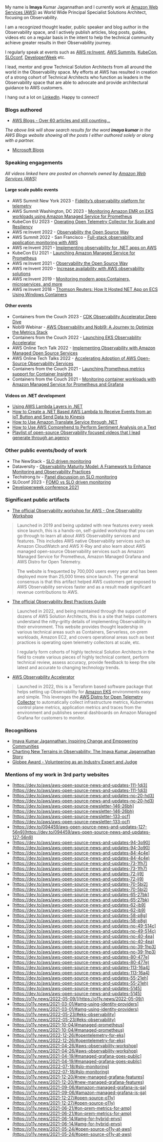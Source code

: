 ---
---

My name is **Imaya** Kumar Jagannathan and I currently work at [Amazon Web Services (AWS)](https://aws.amazon.com/) as World Wide Principal Specialist Solutions Architect, focusing on Observability. 

I am a recognized thought leader, public speaker and blog author in the Observability space, and I actively publish articles, blog posts, guides, videos etc on a regular basis in the intent to help the technical community achieve greater results in their Observability journey.

I regularly speak at events such as [AWS re:Invent](https://reinvent.awsevents.com/), [AWS Summits](https://aws.amazon.com/events/summits/), [KubeCon](https://aws.amazon.com/eks/container_day/), [SLOconf](https://www.sloconf.com/speakers#imaya-kumar-jagannathan), [DeveloperWeek](https://hopin.com/events/developerweek-global-cloud-2021#speakers) etc.

I lead, mentor and grow Technical Solution Architects from all around the world in the Observability space. My efforts at AWS has resulted in creation of a strong cohort of Technical Architects who function as leaders in the Observability space that are able to advocate and provide architectural guidance to AWS customers.

I hang out a lot on [LinkedIn](https://www.linkedin.com/in/imaya/). Happy to connect!

### Blogs authored
* [AWS Blogs - Over 60 articles and still counting...](https://aws.amazon.com/search/?searchQuery=imaya+kumar)

_The above link will show search results for the word **_imaya kumar_** in the AWS Blogs website showing all the posts I either authored solely or along with a partner._

* [Microsoft Blogs](https://learn.microsoft.com/en-us/archive/blogs/imayak/)

### Speaking engagements
_All videos linked here are posted on channels owned by [Amazon Web Services (AWS)](https://aws.amazon.com/)_

#### Large scale public events
* AWS Summit New York 2023 - [Fidelity’s observability platform for telemetry](https://www.linkedin.com/posts/imaya_fidelity-aws-observability-activity-7090013116192751616-NecF)
* AWS Summit Washington, DC 2023 - [Monitoring Amazon EMR on EKS workloads using Amazon Managed Service for Prometheus](https://youtu.be/pVTjCTXwk2I?t=6122)
* KubeCon EU 2023 - [Operating Open Telemetry Collector for Scale and Resiliency](https://youtu.be/LGD52z0LxAA?t=18048)
* AWS re:Invent 2022 - [Observability the Open Source Way](https://www.youtube.com/watch?v=2IJPpdp9xU0&t=591s&pp=ygUYYXdzIHJlaW52ZW50IGltYXlhIGt1bWFy)
* AWS Summit 2022 - San Francisco - [Full-stack observability and application monitoring with AWS](https://www.youtube.com/watch?v=or7uFFyHIX0)
* AWS re:Invent 2021 - [Implementing observability for .NET apps on AWS](https://www.youtube.com/watch?v=GSHtAn5pTO8)
* KubeCon EU 2021 - [Launching Amazon Managed Service for Prometheus](https://www.youtube.com/watch?v=MZ-4HzOC_ac&t=25191s)
* AWS re:Invent 2021 - [Observability the Open Source Way](https://www.youtube.com/watch?v=iyHzC6DhRVw&t=1618s)
*  AWS re:Invent 2020 - [Increase availability with AWS observability solutions](https://www.youtube.com/watch?v=_d_9xCfVBTM)
* AWS re:Invent 2019 - [Monitoring modern apps:Containers, microservices, and more](https://d1.awsstatic.com/events/reinvent/2019/REPEAT_3_Monitoring_modern_apps_Containers,_microservices,_and_more_MGT308-R3.pdf)
* AWS re:Invent 2018 - [Thomson Reuters: How It Hosted NET App on ECS Using Windows Containers](https://www.youtube.com/watch?v=75p2ete1Cqo)

#### Other events
* Containers from the Couch 2023 - [CDK Observability Accelerator Deep Dive](https://youtu.be/F6V4vscvOeY?t=114)
* Nobl9 Webinar - [AWS Observability and Nobl9: A Journey to Optimize the Metrics Stack](https://www.youtube.com/watch?v=gTXACKl4GiI)
* Containers from the Couch 2022 - [Launching EKS Observability Accelerator](https://youtu.be/7jMtbCDOIqw?t=854)
* AWS Online Tech Talk 2022 - [Implementing Observability with Amazon Managed Open Source Services](https://www.youtube.com/watch?v=YlupF_OAGIg)
* AWS Online Tech Talks 2022 - [Accelerating Adoption of AWS Open-Source Observability Services](https://www.youtube.com/watch?v=FXBZUtrld3k&t=1285s)
* Containers from the Couch 2021 - [Launching Prometheus metrics support for Container Insights](https://youtu.be/KZVemZLExnw?t=1050)
* Containers from the Couch 2021 - [Monitoring container workloads with Amazon Managed Service for Prometheus and Grafana](https://www.youtube.com/watch?v=Bh71xBQe92I&t=1575s)

#### Videos on .NET development
* [Using AWS Lambda Layers in .NET](https://www.youtube.com/watch?v=EF1NES9BX8c)
* [How to Create a .NET Based AWS Lambda to Receive Events from an IoT Button and Send Data to Kinesis](https://www.youtube.com/watch?v=-6k-TFV3M8o)
* [How to Use Amazon Translate Service through .NET](https://www.youtube.com/watch?v=yBmxRdB--4Q)
* [How to Use AWS Comprehend to Perform Sentiment Analysis on a Text](https://www.youtube.com/watch?v=Q1RWpB2juKI)
* [Playlist of open-source Observability focused videos that I lead generate through an agency](https://www.youtube.com/playlist?list=PLhr1KZpdzukfPLDAQcxjPETw3IgDFXfre)

### Other public events/body of work
* The NewStack - [SLO driven monitoring](https://thenewstack.io/no-more-fomo-efficiency-in-slo-driven-monitoring/)
* Dataversity - [Observability Maturity Model: A Framework to Enhance Monitoring and Observability Practices](https://www.dataversity.net/observability-maturity-model-a-framework-to-enhance-monitoring-and-observability-practices/)
* Techstrong.tv - [Panel discussion on SLO monitoring](https://techstrong.tv/videos/interviews/sloconf-kit-merker-nobl9)
* SLOconf 2023 - [FOMO vs SLO driven monitoring](https://www.youtube.com/watch?v=Yq3A85qHtnc)
* [Developerweek conference 2021](https://hopin.com/events/developerweek-global-cloud-2021#speakers)

### Significant public artifacts 

* [The official Observability workshop for AWS - One Observability Workshop](https://observability.workshop.aws/)
> Launched in 2019 and being updated with new features every week since launch, this is a hands-on, self-guided workshop that you can go through to learn all about AWS Observability services and features. This includes AWS native Observability services such as Amazon CloudWatch and AWS X-Ray and also learn about AWS managed open-source Observability services such as Amazon Managed Service for Prometheus, Amazon Managed Grafana and AWS Distro for Open Telemetry.

> The website is frequented by 700,000 users every year and has been deployed more than 25,000 times since launch. The general consensus is that this artifact helped AWS customers get exposed to AWS Observability services faster and as a result made significant revenue contributions to AWS.

* [The official Observability Best Practices Guide](https://aws-observability.github.io/observability-best-practices/)
> Launched in 2022, and being maintained through the support of dozens of AWS Solution Architects, this is a site that helps customers understand the nitty-gritty details of implementing Observability in their environment. This website provides thought leadership in various technical areas such as Containers, Serverless, on-prem workloads, Amazon EC2, and covers operational areas such as best practices is operating open telemetry collectors at scale, etc. 

> I regularly form cohorts of highly technical Solution Architects in the field to create various pieces of highly technical content, perform technical review, assess accuracy, provide feedback to keep the site latest and accurate to changing technology trends.

* [AWS Observability Accelerator](https://aws-observability.github.io/terraform-aws-observability-accelerator/)
> Launched in 2022, this is a Terraform based software package that helps setting up Observability for [Amazon EKS](https://aws.amazon.com/eks/) environments easy and simple. This leverages the [AWS Distro for Open Telemetry Collector](https://github.com/aws-observability/aws-otel-collector) to automatically collect infrastructure metrics, Kubernetes control plane metrics, application metrics and traces from the environment and publishes several dashboards on Amazon Managed Grafana for customers to monitor.

### Recognitions

* [Imaya Kumar Jagannathan: Inspiring Change and Empowering Communities](https://nyweekly.com/lifestyle/imaya-kumar-jagannathan-inspiring-change-and-empowering-communities/)
* [Charting New Terrains in Observability: The Imaya Kumar Jagannathan Story](https://www.freepressjournal.in/tech/charting-new-terrains-in-observability-the-imaya-kumar-jagannathan-story)
* [Globee Award - Volunteering as an Industry Expert and Judge](https://globeeawards.com/imaya-kumar-jagannathan/)

### Mentions of my work in 3rd party websites

* [https://dev.to/aws/aws-open-source-news-and-updates-111-1dj3](https://dev.to/aws/aws-open-source-news-and-updates-111-1dj3)
* [https://dev.to/aws/aws-open-source-news-and-updates-no-20-hd3](https://dev.to/aws/aws-open-source-news-and-updates-no-20-hd3)
* [https://dev.to/aws/aws-open-source-newsletter-146-26bh](https://dev.to/aws/aws-open-source-newsletter-146-26bh)
* [https://dev.to/aws/aws-open-source-newsletter-133-ocf](https://dev.to/aws/aws-open-source-newsletter-133-ocf)
* [https://dev.to/094459/aws-open-source-news-and-updates-127-56n9](https://dev.to/094459/aws-open-source-news-and-updates-127-56n9)
* [https://dev.to/aws/aws-open-source-news-and-updates-94-3o90](https://dev.to/aws/aws-open-source-news-and-updates-94-3o90)
* [https://dev.to/aws/aws-open-source-news-and-updates-84-4c4e](https://dev.to/aws/aws-open-source-news-and-updates-84-4c4e)
* [https://dev.to/aws/aws-open-source-news-and-updates-73-1fh7](https://dev.to/aws/aws-open-source-news-and-updates-73-1fh7)
* [https://dev.to/aws/aws-open-source-news-and-updates-72-lj9](https://dev.to/aws/aws-open-source-news-and-updates-72-lj9)
* [https://dev.to/aws/aws-open-source-news-and-updates-70-5bj2](https://dev.to/aws/aws-open-source-news-and-updates-70-5bj2)
* [https://dev.to/aws/aws-open-source-news-and-updates-65-27bk](https://dev.to/aws/aws-open-source-news-and-updates-65-27bk)
* [https://dev.to/aws/aws-open-source-news-and-updates-62-ib9](https://dev.to/aws/aws-open-source-news-and-updates-62-ib9)
* [https://dev.to/aws/aws-open-source-news-and-updates-58-p8g](https://dev.to/aws/aws-open-source-news-and-updates-58-p8g)
* [https://dev.to/aws/aws-open-source-news-and-updates-no-49-514c](https://dev.to/aws/aws-open-source-news-and-updates-no-49-514c)
* [https://dev.to/aws/aws-open-source-news-and-updates-no-40-4ea](https://dev.to/aws/aws-open-source-news-and-updates-no-40-4ea)
* [https://dev.to/aws/aws-open-source-news-and-updates-no-39-1hp3](https://dev.to/aws/aws-open-source-news-and-updates-no-39-1hp3)
* [https://dev.to/aws/aws-open-source-news-and-updates-80-477e](https://dev.to/aws/aws-open-source-news-and-updates-80-477e)
* [https://dev.to/aws/aws-open-source-news-and-updates-113-16a4](https://dev.to/aws/aws-open-source-news-and-updates-113-16a4)
* [https://dev.to/aws/aws-open-source-news-and-updates-55-21eh](https://dev.to/aws/aws-open-source-news-and-updates-55-21eh)
* [https://dev.to/aws/aws-open-source-news-and-updates-5145](https://dev.to/aws/aws-open-source-news-and-updates-5145)
* [https://o11y.news/2022-05-09/](https://o11y.news/2022-05-09/)
* [https://o11y.news/2021-03-01/#amg-using-identity-providers](https://o11y.news/2021-03-01/#amg-using-identity-providers)
* [https://o11y.news/2022-05-23/#eks-observability](https://o11y.news/2022-05-23/#eks-observability)
* [https://o11y.news/2021-10-04/#managed-prometheus](https://o11y.news/2021-10-04/#managed-prometheus)
* [https://o11y.news/2022-12-26/#opentelemetry-for-eks](https://o11y.news/2022-12-26/#opentelemetry-for-eks)
* [https://o11y.news/2021-04-26/#aws-observability-workshop](https://o11y.news/2021-04-26/#aws-observability-workshop)
* [https://o11y.news/2021-04-19/#managed-grafana-goes-public](https://o11y.news/2021-04-19/#managed-grafana-goes-public)
* [https://o11y.news/2022-07-18/#slo-monitoring](https://o11y.news/2022-07-18/#slo-monitoring)
* [https://o11y.news/2021-12-20/#new-managed-grafana-features](https://o11y.news/2021-12-20/#new-managed-grafana-features)
* [https://o11y.news/2021-09-06/#amazon-managed-grafana-is-ga](https://o11y.news/2021-09-06/#amazon-managed-grafana-is-ga)
* [https://o11y.news/2021-12-27/#open-source-o11y](https://o11y.news/2021-12-27/#open-source-o11y)
* [https://o11y.news/2021-06-21/#on-prem-metrics-for-amp](https://o11y.news/2021-06-21/#on-prem-metrics-for-amp)
* [https://o11y.news/2021-06-14/#amg-for-hybrid-envs](https://o11y.news/2021-06-14/#amg-for-hybrid-envs)
* [https://o11y.news/2021-05-24/#open-source-o11y-at-aws](https://o11y.news/2021-05-24/#open-source-o11y-at-aws)

